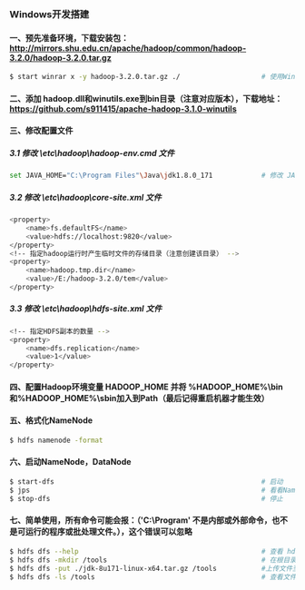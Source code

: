 ### Windows开发搭建
#### 一、预先准备环境，下载安装包：http://mirrors.shu.edu.cn/apache/hadoop/common/hadoop-3.2.0/hadoop-3.2.0.tar.gz
```bash
$ start winrar x -y hadoop-3.2.0.tar.gz ./                    # 使用Winrar将文件解压到当前目录（用管理员身份打开命令行）
```

#### 二、添加 hadoop.dll和winutils.exe到bin目录（注意对应版本），下载地址：https://github.com/s911415/apache-hadoop-3.1.0-winutils

#### 三、修改配置文件

##### 3.1 修改 \etc\hadoop\hadoop-env.cmd 文件
```bash
set JAVA_HOME="C:\Program Files"\Java\jdk1.8.0_171            # 修改 JAVA_HOME（因为Program Files文件夹中存在空格所以要添加双引号）
```

##### 3.2 修改 \etc\hadoop\core-site.xml 文件
```bash
<property>
    <name>fs.defaultFS</name>
    <value>hdfs://localhost:9820</value>
</property>
<!-- 指定hadoop运行时产生临时文件的存储目录（注意创建该目录） -->
<property>
    <name>hadoop.tmp.dir</name>
    <value>/E:/hadoop-3.2.0/tem</value>                                            
</property>
```

##### 3.3 修改 \etc\hadoop\hdfs-site.xml 文件
```bash
<!-- 指定HDFS副本的数量 -->
<property>
    <name>dfs.replication</name>
    <value>1</value>
</property>
```

#### 四、配置Hadoop环境变量 HADOOP_HOME 并将 %HADOOP_HOME%\bin和%HADOOP_HOME%\sbin加入到Path（最后记得重启机器才能生效）


#### 五、格式化NameNode
```bash
$ hdfs namenode -format
```

#### 六、启动NameNode，DataNode
```bash
$ start-dfs                                                   # 启动
$ jps                                                         # 看看NameNode，DataNode进程是否启动
$ stop-dfs                                                    # 停止
```

#### 七、简单使用，所有命令可能会报：（'C:\Program' 不是内部或外部命令，也不是可运行的程序或批处理文件。），这个错误可以忽略

```bash
$ hdfs dfs --help                                             # 查看 hdfs dfs 命令基础使用
$ hdfs dfs -mkdir /tools                                      # 在根目录下创建 tools 目录
$ hdfs dfs -put ./jdk-8u171-linux-x64.tar.gz /tools           #上传文件至HDFS /tools目录
$ hdfs dfs -ls /tools                                         # 查看文件是否存在
```

